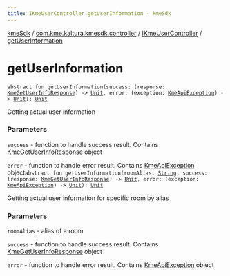 ```yaml
---
title: IKmeUserController.getUserInformation - kmeSdk
---
```


[kmeSdk](../../index.html) / [com.kme.kaltura.kmesdk.controller](../index.html) / [IKmeUserController](index.html) / [getUserInformation](./get-user-information.html)

# getUserInformation

`abstract fun getUserInformation(success: (response: `[`KmeGetUserInfoResponse`](../../com.kme.kaltura.kmesdk.rest.response.user/-kme-get-user-info-response/index.html)`) -> `[`Unit`](https://kotlinlang.org/api/latest/jvm/stdlib/kotlin/-unit/index.html)`, error: (exception: `[`KmeApiException`](../../com.kme.kaltura.kmesdk.rest/-kme-api-exception/index.html)`) -> `[`Unit`](https://kotlinlang.org/api/latest/jvm/stdlib/kotlin/-unit/index.html)`): `[`Unit`](https://kotlinlang.org/api/latest/jvm/stdlib/kotlin/-unit/index.html)

Getting actual user information

### Parameters

`success` - function to handle success result. Contains [KmeGetUserInfoResponse](../../com.kme.kaltura.kmesdk.rest.response.user/-kme-get-user-info-response/index.html) object

`error` - function to handle error result. Contains [KmeApiException](../../com.kme.kaltura.kmesdk.rest/-kme-api-exception/index.html) object`abstract fun getUserInformation(roomAlias: `[`String`](https://kotlinlang.org/api/latest/jvm/stdlib/kotlin/-string/index.html)`, success: (response: `[`KmeGetUserInfoResponse`](../../com.kme.kaltura.kmesdk.rest.response.user/-kme-get-user-info-response/index.html)`) -> `[`Unit`](https://kotlinlang.org/api/latest/jvm/stdlib/kotlin/-unit/index.html)`, error: (exception: `[`KmeApiException`](../../com.kme.kaltura.kmesdk.rest/-kme-api-exception/index.html)`) -> `[`Unit`](https://kotlinlang.org/api/latest/jvm/stdlib/kotlin/-unit/index.html)`): `[`Unit`](https://kotlinlang.org/api/latest/jvm/stdlib/kotlin/-unit/index.html)

Getting actual user information for specific room by alias

### Parameters

`roomAlias` - alias of a room

`success` - function to handle success result. Contains [KmeGetUserInfoResponse](../../com.kme.kaltura.kmesdk.rest.response.user/-kme-get-user-info-response/index.html) object

`error` - function to handle error result. Contains [KmeApiException](../../com.kme.kaltura.kmesdk.rest/-kme-api-exception/index.html) object